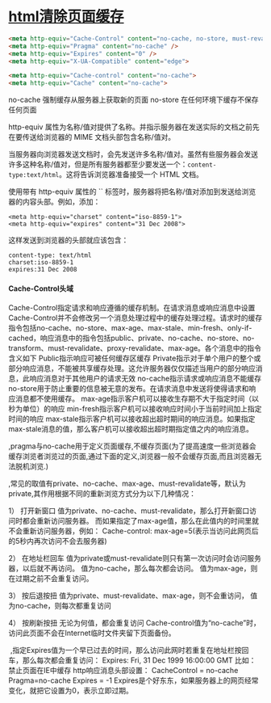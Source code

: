 # [html清除页面缓存](https://www.cnblogs.com/dxzg/p/9685009.html)

```html
<meta http-equiv="Cache-Control" content="no-cache, no-store, must-revalidate" />
<meta http-equiv="Pragma" content="no-cache" />
<meta http-equiv="Expires" content="0" />
<meta http-equiv="X-UA-Compatible" content="edge">

<meta http-equiv="Cache-control" content="no-cache">
<meta http-equiv="Cache" content="no-cache">
```

no-cache 强制缓存从服务器上获取新的页面
 no-store 在任何环境下缓存不保存任何页面

http-equiv 属性为名称/值对提供了名称。并指示服务器在发送实际的文档之前先在要传送给浏览器的 MIME 文档头部包含名称/值对。

当服务器向浏览器发送文档时，会先发送许多名称/值对。虽然有些服务器会发送许多这种名称/值对，但是所有服务器都至少要发送一个：`content-type:text/html`。这将告诉浏览器准备接受一个 HTML 文档。

使用带有 http-equiv 属性的 `` 标签时，服务器将把名称/值对添加到发送给浏览器的内容头部。例如，添加：

```
<meta http-equiv="charset" content="iso-8859-1">
<meta http-equiv="expires" content="31 Dec 2008">
```

这样发送到浏览器的头部就应该包含：

```
content-type: text/html
charset:iso-8859-1
expires:31 Dec 2008
```

#### Cache-Control头域

Cache-Control指定请求和响应遵循的缓存机制。在请求消息或响应消息中设置Cache-Control并不会修改另一个消息处理过程中的缓存处理过程。请求时的缓存指令包括no-cache、no-store、max-age、max-stale、min-fresh、only-if-cached，响应消息中的指令包括public、private、no-cache、no-store、no-transform、must-revalidate、proxy-revalidate、max-age。各个消息中的指令含义如下
Public指示响应可被任何缓存区缓存
Private指示对于单个用户的整个或部分响应消息，不能被共享缓存处理。这允许服务器仅仅描述当用户的部分响应消息，此响应消息对于其他用户的请求无效
no-cache指示请求或响应消息不能缓存
no-store用于防止重要的信息被无意的发布。在请求消息中发送将使得请求和响应消息都不使用缓存。
max-age指示客户机可以接收生存期不大于指定时间（以秒为单位）的响应
min-fresh指示客户机可以接收响应时间小于当前时间加上指定时间的响应
max-stale指示客户机可以接收超出超时期间的响应消息。如果指定max-stale消息的值，那么客户机可以接收超出超时期指定值之内的响应消息。

<meta http-equiv="pragma" content="no-cache">,pragma与no-cache用于定义页面缓存,不缓存页面(为了提高速度一些浏览器会缓存浏览者浏览过的页面,通过下面的定义,浏览器一般不会缓存页面,而且浏览器无法脱机浏览.)

<meta http-equiv="cache-control" content="no-cache">,常见的取值有private、no-cache、max-age、must-revalidate等，默认为private,其作用根据不同的重新浏览方式分为以下几种情况：

1） 打开新窗口 值为private、no-cache、must-revalidate，那么打开新窗口访问时都会重新访问服务器。 而如果指定了max-age值，那么在此值内的时间里就不会重新访问服务器，例如： Cache-control: max-age=5(表示当访问此网页后的5秒内再次访问不会去服务器)

2） 在地址栏回车 值为private或must-revalidate则只有第一次访问时会访问服务器，以后就不再访问。 值为no-cache，那么每次都会访问。 值为max-age，则在过期之前不会重复访问。

3） 按后退按扭 值为private、must-revalidate、max-age，则不会重访问， 值为no-cache，则每次都重复访问

4） 按刷新按扭 无论为何值，都会重复访问 Cache-control值为“no-cache”时，访问此页面不会在Internet临时文件夹留下页面备份。

<meta http-equiv="expires" content="0"> ,指定Expires值为一个早已过去的时间，那么访问此网时若重复在地址栏按回车，那么每次都会重复访问： Expires: Fri, 31 Dec 1999 16:00:00 GMT 比如：禁止页面在IE中缓存 http响应消息头部设置： CacheControl = no-cache Pragma=no-cache Expires = -1 Expires是个好东东，如果服务器上的网页经常变化，就把它设置为0，表示立即过期。

